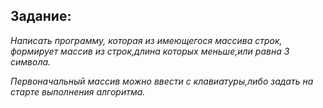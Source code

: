 ## Задание:

*Написать программу, которая из имеющегося массива строк, формирует массив из строк,длина которых меньше,или равна 3 символа.*

*Первоначальный массив можно ввести с клавиатуры,либо задать на старте выполнения алгоритма.*

